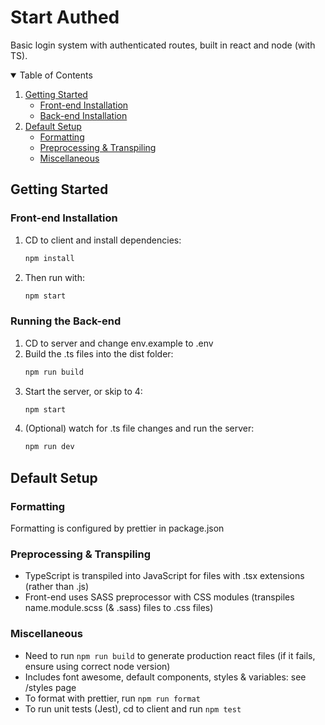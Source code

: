 # Start Authed

Basic login system with authenticated routes, built in react and node (with TS).

<!-- TABLE OF CONTENTS -->
<details open="open">
  <summary>Table of Contents</summary>
  <ol>
    <li>
      <a href="#getting-started">Getting Started</a>
      <ul>
        <li><a href="#front-end-installation">Front-end Installation</a></li>
        <li><a href="#running-the-back-end">Back-end Installation</a></li>
      </ul>
    </li>
    <li>
      <a href="#default-setup">Default Setup</a>
      <ul>
        <li><a href="#formatting">Formatting</a></li>
        <li><a href="#preprocessing--transpiling">Preprocessing & Transpiling</a></li>
        <li><a href="#miscellaneous">Miscellaneous</a></li>
      </ul>
    </li>
  </ol>
</details>

## Getting Started

### Front-end Installation

1. CD to client and install dependencies:
   ```sh
   npm install
   ```
2. Then run with:
   ```sh
   npm start
   ```

### Running the Back-end

1. CD to server and change env.example to .env
2. Build the .ts files into the dist folder:
   ```sh
   npm run build
   ```
3. Start the server, or skip to 4:
   ```sh
   npm start
   ```
4. (Optional) watch for .ts file changes and run the server:
   ```sh
   npm run dev
   ```

## Default Setup

### Formatting

Formatting is configured by prettier in package.json

### Preprocessing & Transpiling

- TypeScript is transpiled into JavaScript for files with .tsx extensions (rather than .js)
- Front-end uses SASS preprocessor with CSS modules (transpiles name.module.scss (& .sass) files to .css files)

### Miscellaneous

- Need to run `npm run build` to generate production react files (if it fails, ensure using correct node version)
- Includes font awesome, default components, styles & variables: see /styles page
- To format with prettier, run `npm run format`
- To run unit tests (Jest), cd to client and run `npm test`
